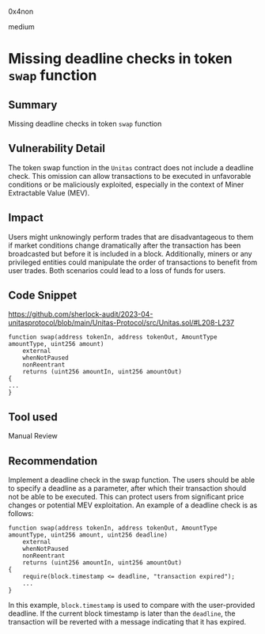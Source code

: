 0x4non

medium

# Missing deadline checks in token `swap` function

## Summary

Missing deadline checks in token `swap` function

## Vulnerability Detail

The token swap function in the `Unitas` contract does not include a deadline check. This omission can allow transactions to be executed in unfavorable conditions or be maliciously exploited, especially in the context of Miner Extractable Value (MEV).

## Impact

Users might unknowingly perform trades that are disadvantageous to them if market conditions change dramatically after the transaction has been broadcasted but before it is included in a block. Additionally, miners or any privileged entities could manipulate the order of transactions to benefit from user trades. Both scenarios could lead to a loss of funds for users.

## Code Snippet

https://github.com/sherlock-audit/2023-04-unitasprotocol/blob/main/Unitas-Protocol/src/Unitas.sol/#L208-L237
```solidity
function swap(address tokenIn, address tokenOut, AmountType amountType, uint256 amount)
    external
    whenNotPaused
    nonReentrant
    returns (uint256 amountIn, uint256 amountOut)
{
...
}
```

## Tool used

Manual Review

## Recommendation

Implement a deadline check in the swap function. The users should be able to specify a deadline as a parameter, after which their transaction should not be able to be executed. This can protect users from significant price changes or potential MEV exploitation. An example of a deadline check is as follows:

```solidity
function swap(address tokenIn, address tokenOut, AmountType amountType, uint256 amount, uint256 deadline)
    external
    whenNotPaused
    nonReentrant
    returns (uint256 amountIn, uint256 amountOut)
{
    require(block.timestamp <= deadline, "transaction expired");
    ...
}
```
In this example, `block.timestamp` is used to compare with the user-provided deadline. If the current block timestamp is later than the `deadline`, the transaction will be reverted with a message indicating that it has expired.
